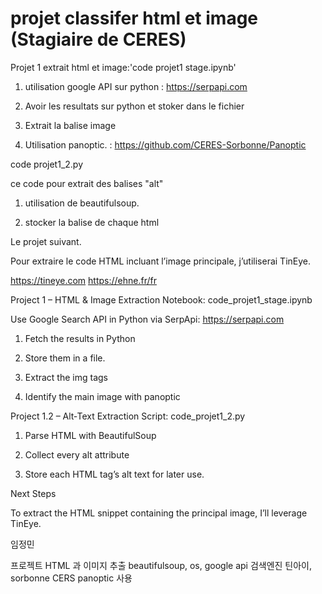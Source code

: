 # projet classifer html et image (Stagiaire de CERES)

Projet 1 extrait html et image:'code projet1 stage.ipynb'

1. utilisation google API sur python : https://serpapi.com

2. Avoir les resultats sur python et stoker dans le fichier

3. Extrait la balise image

4. Utilisation panoptic. : https://github.com/CERES-Sorbonne/Panoptic

code projet1_2.py

ce code pour extrait des balises "alt"

1. utilisation de beautifulsoup.

2. stocker la balise de chaque html

Le projet suivant.

Pour extraire le code HTML incluant l’image principale, j’utiliserai TinEye.

https://tineye.com
https://ehne.fr/fr


Project 1 – HTML & Image Extraction
Notebook: code_projet1_stage.ipynb

Use Google Search API in Python via SerpApi: https://serpapi.com
1. Fetch the results in Python

2. Store them in a file.

3. Extract the img tags

4. Identify the main image with panoptic


Project 1.2 – Alt‑Text Extraction Script: code_projet1_2.py

1. Parse HTML with BeautifulSoup

2. Collect every alt attribute

3. Store each HTML tag’s alt text for later use.

Next Steps

To extract the HTML snippet containing the principal image, I’ll leverage TinEye.

임정민

프로젝트 HTML 과 이미지 추출  beautifulsoup, os, google api 검색엔진 틴아이, sorbonne CERS panoptic 사용

